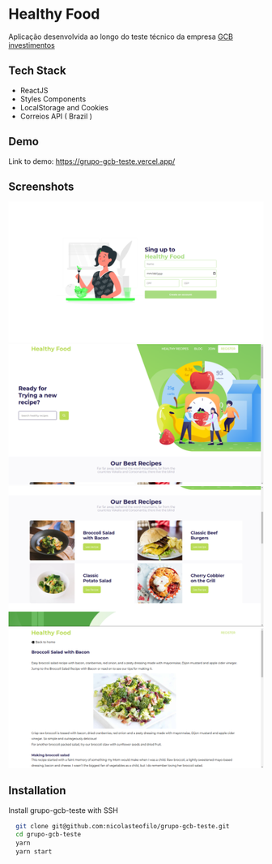 # Healthy Food

Aplicação desenvolvida ao longo do teste técnico da empresa [GCB investimentos](https://gcbinvestimentos.com/)

## Tech Stack

- ReactJS
- Styles Components
- LocalStorage and Cookies
- Correios API ( Brazil )

## Demo

Link to demo: https://grupo-gcb-teste.vercel.app/

## Screenshots

![Sing Up page](/.github/screenshots/SingUp.png)
![Home](/.github/screenshots/home1.png)
![Home 2](/.github/screenshots/home2.png)
![Home 3](/.github/screenshots/home3.png)

## Installation

Install grupo-gcb-teste with SSH

```bash
  git clone git@github.com:nicolasteofilo/grupo-gcb-teste.git
  cd grupo-gcb-teste
  yarn
  yarn start
```
